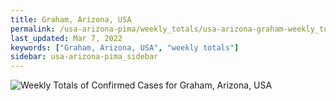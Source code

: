 ```yaml
---
title: Graham, Arizona, USA
permalink: /usa-arizona-pima/weekly_totals/usa-arizona-graham-weekly_totals.html
last_updated: Mar 7, 2022
keywords: ["Graham, Arizona, USA", "weekly totals"]
sidebar: usa-arizona-pima_sidebar
---
```


![Weekly Totals of Confirmed Cases for Graham, Arizona, USA](/covid_tracker/images/graphs/usa-arizona-graham-weekly_totals_graph.png)
